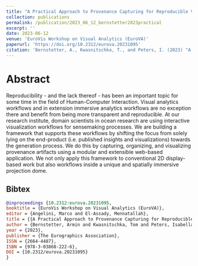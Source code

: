 ```yaml
---
title: "A Practical Approach to Provenance Capturing for Reproducible Visual Analytics at an Ocean Research Institute"
collection: publications
permalink: /publication/2023_06_12_bernstetter2023practical
excerpt: ''
date: 2023-06-12
venue: 'EuroVis Workshop on Visual Analytics (EuroVA)'
paperurl: 'https://doi.org/10.2312/eurova.20231095'
citation: 'Bernstetter, A., Kwasnitschka, T., and Peters, I. (2023) "A Practical Approach to Provenance Capturing for Reproducible Visual Analytics at an Ocean Research Institute"; EuroVis Workshop on Visual Analytics (EuroVA)'
---
```


# Abstract

Reproducibility - and the lack thereof - has been an important topic for some time in the field of Human-Computer Interaction. Visual analytics workflows and in extension immersive analytics workflows are no exception there and benefit from being more transparent and reproducible. At our research institute, domain scientists in ocean research are using interactive visualization workflows for sensemaking processes. We are building a framework that supports these workflows by shifting the focus from solely lying on the end-product (i.e. published insights and visualizations) towards the generation process. We do this by capturing, organizing, and visualizing provenance artifacts using a modular and extensible web-based application. We not only apply this framework to conventional 2D display-based work but also workflows inside a unique and spatially immersive projection dome.

## Bibtex

```bibtex
@inproceedings {10.2312:eurova.20231095,
booktitle = {EuroVis Workshop on Visual Analytics (EuroVA)},
editor = {Angelini, Marco and El-Assady, Mennatallah},
title = {{A Practical Approach to Provenance Capturing for Reproducible Visual Analytics at an Ocean Research Institute}},
author = {Bernstetter, Armin and Kwasnitschka, Tom and Peters, Isabella},
year = {2023},
publisher = {The Eurographics Association},
ISSN = {2664-4487},
ISBN = {978-3-03868-222-6},
DOI = {10.2312/eurova.20231095}
}
```